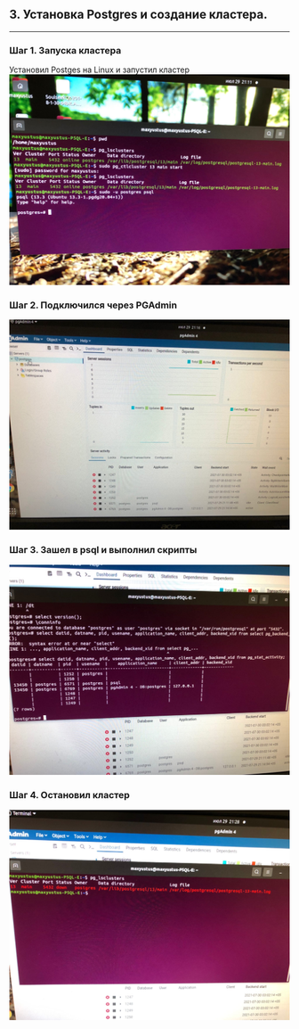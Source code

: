 ## 3. Установка Postgres и создание кластера.
---

### Шаг 1. Запуска кластера

Установил Postges на Linux и запустил кластер
![step 1](https://github.com/maxyustus/RDBM_OTUS/blob/main/3.%20%D0%A3%D1%81%D1%82%D0%B0%D0%BD%D0%BE%D0%B2%D0%BA%D0%B0%20Postgres%20%D0%B8%20%D1%81%D0%BE%D0%B7%D0%B4%D0%B0%D0%BD%D0%B8%D0%B5%20%D0%BA%D0%BB%D0%B0%D1%81%D1%82%D0%B5%D1%80%D0%B0/%D0%97%D0%B0%D0%BF%D1%83%D1%81%D1%82%D0%B8%D0%BB%20%D0%BA%D0%BB%D0%B0%D1%81%D1%82%D0%B5%D1%80.jpeg)

### Шаг 2. Подключился через PGAdmin

![Step 2](https://github.com/maxyustus/RDBM_OTUS/blob/main/3.%20%D0%A3%D1%81%D1%82%D0%B0%D0%BD%D0%BE%D0%B2%D0%BA%D0%B0%20Postgres%20%D0%B8%20%D1%81%D0%BE%D0%B7%D0%B4%D0%B0%D0%BD%D0%B8%D0%B5%20%D0%BA%D0%BB%D0%B0%D1%81%D1%82%D0%B5%D1%80%D0%B0/%D0%9F%D0%BE%D0%B4%D0%BA%D0%BB%D1%8E%D1%87%D0%B8%D0%BB%D1%81%D1%8F%20%D1%87%D0%B5%D1%80%D0%B5%D0%B7%20PGAdmin.jpeg)

### Шаг 3. Зашел в psql и выполнил скрипты

![Step 3](https://github.com/maxyustus/RDBM_OTUS/blob/main/3.%20%D0%A3%D1%81%D1%82%D0%B0%D0%BD%D0%BE%D0%B2%D0%BA%D0%B0%20Postgres%20%D0%B8%20%D1%81%D0%BE%D0%B7%D0%B4%D0%B0%D0%BD%D0%B8%D0%B5%20%D0%BA%D0%BB%D0%B0%D1%81%D1%82%D0%B5%D1%80%D0%B0/%D0%97%D0%B0%D1%88%D0%B5%D0%BB%20%D0%B2%20psql%20%D0%B8%20%D0%B2%D1%8B%D0%BF%D0%BE%D0%BB%D0%BD%D0%B8%D0%BB%20%D1%81%D0%BA%D1%80%D0%B8%D0%BF%D1%82%D1%8B.jpeg)

### Шаг 4. Остановил кластер

![Step 4](https://github.com/maxyustus/RDBM_OTUS/blob/main/3.%20%D0%A3%D1%81%D1%82%D0%B0%D0%BD%D0%BE%D0%B2%D0%BA%D0%B0%20Postgres%20%D0%B8%20%D1%81%D0%BE%D0%B7%D0%B4%D0%B0%D0%BD%D0%B8%D0%B5%20%D0%BA%D0%BB%D0%B0%D1%81%D1%82%D0%B5%D1%80%D0%B0/%D0%9E%D1%81%D1%82%D0%B0%D0%BD%D0%BE%D0%B2%D0%B8%D0%BB%20%D0%BA%D0%BB%D0%B0%D1%81%D1%82%D0%B5%D1%80.jpeg)
